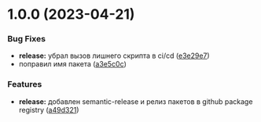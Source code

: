 # 1.0.0 (2023-04-21)


### Bug Fixes

* **release:** убрал вызов лишнего скрипта в ci/cd ([e3e29e7](https://github.com/upikoth/eslint-config-vue3/commit/e3e29e7788a074289f404e557e142ed4aecc99c7))
* поправил имя пакета ([a3e5c0c](https://github.com/upikoth/eslint-config-vue3/commit/a3e5c0c351be5c1ca48055308cd3d62659cbec96))


### Features

* **release:** добавлен semantic-release и релиз пакетов в github package registry ([a49d321](https://github.com/upikoth/eslint-config-vue3/commit/a49d321e2ef0a384c23920a1d5e4e15e83efaecd))
